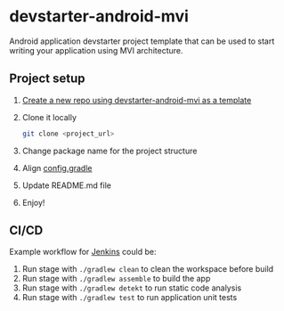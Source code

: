 # devstarter-android-mvi

Android application devstarter project template that can be used to start writing your application using MVI architecture. 

## Project setup

1. [Create a new repo using devstarter-android-mvi as a template](https://github.com/codequest-eu/devstarter-android-mvi/generate)
2. Clone it locally

   ```sh
   git clone <project_url>
   ```
   
3. Change package name for the project structure

4. Align [config.gradle](./config.gradle)

5. Update README.md file

6. Enjoy!

## CI/CD

Example workflow for [Jenkins](https://jenkins.io/) could be:

1. Run stage with `./gradlew clean` to clean the workspace before build
2. Run stage with `./gradlew assemble` to build the app
3. Run stage with `./gradlew detekt` to run static code analysis
4. Run stage with `./gradlew test` to run application unit tests

